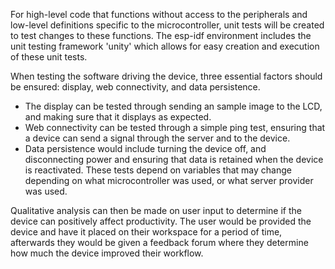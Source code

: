 For high-level code that functions without access to the peripherals and low-level definitions specific to the microcontroller, unit tests will be created to test changes to these functions.
The esp-idf environment includes the unit testing framework 'unity' which allows for easy creation and execution of these unit tests.

When testing the software driving the device, three essential factors should be ensured: display, web connectivity, and data persistence.
- The display can be tested through sending an sample image to the LCD, and making sure that it displays as expected.
- Web connectivity can be tested through a simple ping test, ensuring that a device can send a signal through the server and to the device.
- Data persistence would include turning the device off, and disconnecting power and ensuring that data is retained when the device is reactivated.
These tests depend on variables that may change depending on what microcontroller was used, or what server provider was used.

Qualitative analysis can then be made on user input to determine if the device can positively affect productivity.
The user would be provided the device and have it placed on their workspace for a period of time, afterwards they would be given a feedback forum where they determine how much the device improved their workflow.
